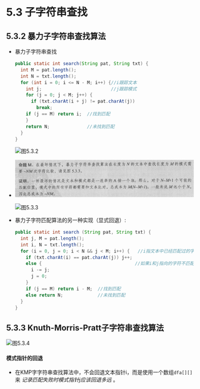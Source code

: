 # 5.3 子字符串查找

## 5.3.2 暴力子字符串查找算法

- 暴力子字符串查找

  ```java
  public static int search(String pat, String txt) {
    int M = pat.length();
    int N = txt.length();
    for (int i = 0; i <= N - M; i++) {//i跟踪文本
      int j;                          //j跟踪模式
      for (j = 0; j < M; j++) {
        if (txt.charAt(i + j) != pat.charAt(j))
          break;
      if (j == M) return i;  //找到匹配
      }
      return N;              //未找到匹配
    }
  }
  ```

  ![图5.3.2](/assets/图5.3.2.jpg)

- ![命题5m](/assets/命题5m.jpg)

  ![图5.3.3](/assets/图5.3.3.jpg)

- 暴力子字符匹配算法的另一种实现（显式回退）:

  ```java
  public static int search (String pat, String txt) {
    int j, M = pat.length();
    int i, N = txt.length();
    for (i = 0, j = 0; i < N && j < M; i++) {   //i指文本中已经匹配过的字符序列的末端
      if (txt.charAt(i) == pat.charAt(j)) j++;
      else {                                   //如果i和j指向的字符不匹配了，那么需要回退这两个指针的值
        i -= j;
        j = 0;
      }
      if (j == M) return i - M;  //找到匹配
      else return N;             //未找到匹配
    }
  }
  ```

## 5.3.3 Knuth-Morris-Pratt子字符串查找算法

![图5.3.4](/assets/图5.3.4.jpg)

#### 模式指针的回退

- 在KMP字字符串查找算法中，不会回退文本指针i，而是使用一个数组`dfa[][]`来 *记录匹配失败时模式指针j应该回退多远* 。
